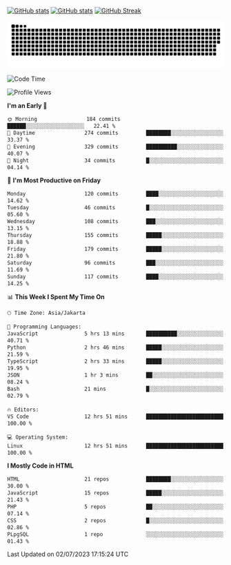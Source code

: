 [![GitHub stats](https://github-readme-stats.vercel.app/api?username=aurelioklv&card_width=500&show_icons=true&rank_icon=github&theme=solarized-dark#gh-dark-mode-only)](https://github.com/anuraghazra/github-readme-stats#gh-dark-mode-only)
[![GitHub stats](https://github-readme-stats.vercel.app/api?username=aurelioklv&card_width=500&show_icons=true&rank_icon=github&theme=buefy#gh-light-mode-only)](https://github.com/anuraghazra/github-readme-stats#gh-light-mode-only)
[![GitHub Streak](https://streak-stats.demolab.com/?user=aurelioklv&card_width=336&theme=solarized-dark)](https://git.io/streak-stats)

<picture>
  <source media="(prefers-color-scheme: dark)" srcset="https://raw.githubusercontent.com/aurelioklv/aurelioklv/snake-output/github-contribution-grid-snake-dark.svg">
  <source media="(prefers-color-scheme: light)" srcset="https://raw.githubusercontent.com/aurelioklv/aurelioklv/snake-output/github-contribution-grid-snake.svg">
  <img alt="github contribution grid snake animation" src="https://raw.githubusercontent.com/aurelioklv/aurelioklv/snake-output/github-contribution-grid-snake.svg">
</picture>

<!--START_SECTION:waka-->
![Code Time](http://img.shields.io/badge/Code%20Time-91%20hrs%2014%20mins-blue)

![Profile Views](http://img.shields.io/badge/Profile%20Views-6-blue)

**I'm an Early 🐤** 

```text
🌞 Morning                184 commits         ██████░░░░░░░░░░░░░░░░░░░   22.41 % 
🌆 Daytime                274 commits         ████████░░░░░░░░░░░░░░░░░   33.37 % 
🌃 Evening                329 commits         ██████████░░░░░░░░░░░░░░░   40.07 % 
🌙 Night                  34 commits          █░░░░░░░░░░░░░░░░░░░░░░░░   04.14 % 
```
📅 **I'm Most Productive on Friday** 

```text
Monday                   120 commits         ████░░░░░░░░░░░░░░░░░░░░░   14.62 % 
Tuesday                  46 commits          █░░░░░░░░░░░░░░░░░░░░░░░░   05.60 % 
Wednesday                108 commits         ███░░░░░░░░░░░░░░░░░░░░░░   13.15 % 
Thursday                 155 commits         █████░░░░░░░░░░░░░░░░░░░░   18.88 % 
Friday                   179 commits         █████░░░░░░░░░░░░░░░░░░░░   21.80 % 
Saturday                 96 commits          ███░░░░░░░░░░░░░░░░░░░░░░   11.69 % 
Sunday                   117 commits         ████░░░░░░░░░░░░░░░░░░░░░   14.25 % 
```


📊 **This Week I Spent My Time On** 

```text
🕑︎ Time Zone: Asia/Jakarta

💬 Programming Languages: 
JavaScript               5 hrs 13 mins       ██████████░░░░░░░░░░░░░░░   40.71 % 
Python                   2 hrs 46 mins       █████░░░░░░░░░░░░░░░░░░░░   21.59 % 
TypeScript               2 hrs 33 mins       █████░░░░░░░░░░░░░░░░░░░░   19.95 % 
JSON                     1 hr 3 mins         ██░░░░░░░░░░░░░░░░░░░░░░░   08.24 % 
Bash                     21 mins             █░░░░░░░░░░░░░░░░░░░░░░░░   02.79 % 

🔥 Editors: 
VS Code                  12 hrs 51 mins      █████████████████████████   100.00 % 

💻 Operating System: 
Linux                    12 hrs 51 mins      █████████████████████████   100.00 % 
```

**I Mostly Code in HTML** 

```text
HTML                     21 repos            ████████░░░░░░░░░░░░░░░░░   30.00 % 
JavaScript               15 repos            █████░░░░░░░░░░░░░░░░░░░░   21.43 % 
PHP                      5 repos             ██░░░░░░░░░░░░░░░░░░░░░░░   07.14 % 
CSS                      2 repos             █░░░░░░░░░░░░░░░░░░░░░░░░   02.86 % 
PLpgSQL                  1 repo              ░░░░░░░░░░░░░░░░░░░░░░░░░   01.43 % 
```




 Last Updated on 02/07/2023 17:15:24 UTC
<!--END_SECTION:waka-->
